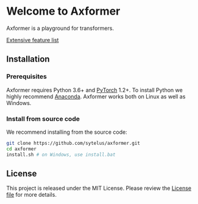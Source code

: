 # Welcome to Axformer

Axformer is a playground for transformers.

[Extensive feature list](docs/features.md)

## Installation

### Prerequisites

Axformer requires Python 3.6+ and [PyTorch](https://pytorch.org/get-started/locally/) 1.2+. To install Python we highly recommend [Anaconda](https://www.anaconda.com/products/individual#Downloads). Axformer works both on Linux as well as Windows.

### Install from source code

We recommend installing from the source code:

```bash
git clone https://github.com/sytelus/axformer.git
cd axformer
install.sh # on Windows, use install.bat
```

## License

This project is released under the MIT License. Please review the [License file](LICENSE.txt) for more details.
